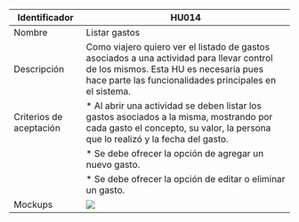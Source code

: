 | Identificador           | HU014                       | 
|-------------------------|------------------------------| 
| Nombre                  | Listar gastos     | 
| Descripción             | Como viajero quiero ver el listado de gastos asociados a una actividad para llevar control de los mismos. Esta HU es necesaria pues hace parte las funcionalidades principales en el sistema.| 
| Criterios de aceptación | * Al abrir una actividad se deben listar los gastos asociados a la misma, mostrando por cada gasto el concepto, su valor, la persona que lo realizó y la fecha del gasto. | 
| | * Se debe ofrecer la opción de agregar un nuevo gasto. |
| | * Se debe ofrecer la opción de editar o eliminar un gasto. |
| Mockups                 | ![](https://github.com/TiCSw/ordename/blob/master/docs/imagenes/Mockups/MockupVerActividad1.jpeg) | 